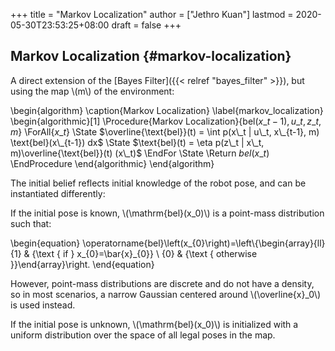 +++
title = "Markov Localization"
author = ["Jethro Kuan"]
lastmod = 2020-05-30T23:53:25+08:00
draft = false
+++

## Markov Localization {#markov-localization}

A direct extension of the [Bayes Filter]({{< relref "bayes_filter" >}}), but using the map \\(m\\) of the
environment:

\begin{algorithm}
\caption{Markov Localization}
\label{markov_localization}
\begin{algorithmic}[1]
\Procedure{Markov Localization}{$\text{bel}(x\_{t-1}), u\_t, z\_t, m$}
\ForAll{$x\_t$}
\State $\overline{\text{bel}}(t) = \int p(x\_t | u\_t, x\_{t-1}, m)
    \text{bel}(x\_{t-1}) dx$
\State $\text{bel}(t) = \eta p(z\_t | x\_t, m)\overline{\text{bel}}(t) (x\_t)$
\EndFor
\State \Return $bel(x\_t)$
\EndProcedure
\end{algorithmic}
\end{algorithm}

The initial belief reflects initial knowledge of the robot pose, and
can be instantiated differently:

If the initial pose is known, \\(\mathrm{bel}(x_0)\\) is a point-mass
distribution such that:

\begin{equation}
\operatorname{bel}\left(x\_{0}\right)=\left\\{\begin{array}{ll}{1} & {\text { if } x\_{0}=\bar{x}\_{0}} \\ {0} & {\text { otherwise }}\end{array}\right.
\end{equation}

However, point-mass distributions are discrete and do not have a
density, so in most scenarios, a narrow Gaussian centered around
\\(\overline{x}\_0\\) is used instead.

If the initial pose is unknown, \\(\mathrm{bel}(x_0)\\) is initialized
with a uniform distribution over the space of all legal poses in the map.
